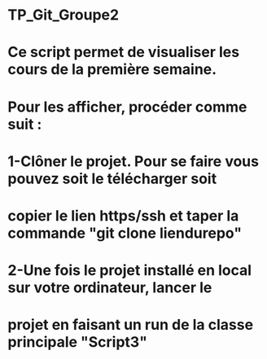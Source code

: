 # TP_Git_Groupe2
#
#
#
#  Ce script permet de visualiser les cours de la première semaine.
#
#  Pour les afficher, procéder comme suit : 
#
#  1-Clôner le projet. Pour se faire vous pouvez soit le télécharger soit 
# copier le lien https/ssh et taper la commande "git clone liendurepo"
#
#  2-Une fois le projet installé en local sur votre ordinateur, lancer le 
# projet en faisant un run de la classe principale "Script3"
